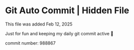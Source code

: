 # Git Auto Commit | Hidden File

This file was added Feb 12, 2025

Just for fun and keeping my daily git commit active 🤪

commit number: 988867
